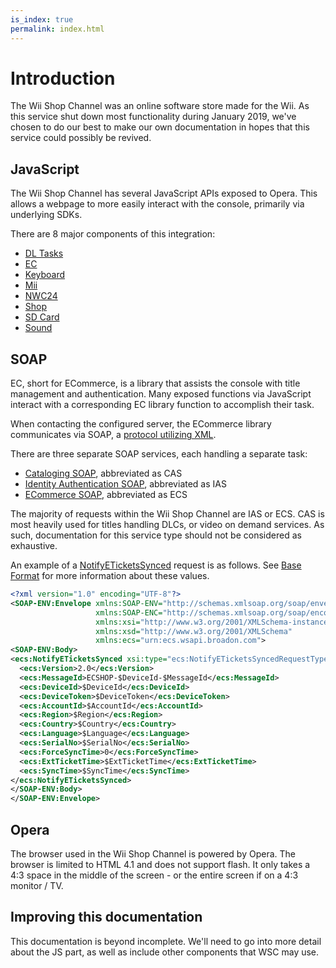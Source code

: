 ```yaml
---
is_index: true
permalink: index.html
---
```


# Introduction

The Wii Shop Channel was an online software store made for the Wii. As this service shut down most functionality during January 2019, we've chosen to do our best to make our own documentation in hopes that this service could possibly be revived.

## JavaScript

The Wii Shop Channel has several JavaScript APIs exposed to Opera. This allows a webpage to more easily interact with the console, primarily via underlying SDKs.

There are 8 major components of this integration:

* [DL Tasks](js/dl-tasks.md)
* [EC](js/ec/)
* [Keyboard](js/keyboard.md)
* [Mii](js/mii.md)
* [NWC24](js/nwc24.md)
* [Shop](js/shop.md)
* [SD Card](js/sd-card.md)
* [Sound](js/sound.md)

## SOAP

EC, short for ECommerce, is a library that assists the console with title management and authentication. Many exposed functions via JavaScript interact with a corresponding EC library function to accomplish their task.

When contacting the configured server, the ECommerce library communicates via SOAP, a [protocol utilizing XML](https://en.wikipedia.org/wiki/SOAP).

There are three separate SOAP services, each handling a separate task:

* [Cataloging SOAP](soap/cas/), abbreviated as CAS
* [Identity Authentication SOAP](soap/ias/), abbreviated as IAS
* [ECommerce SOAP](soap/ecs/), abbreviated as ECS

The majority of requests within the Wii Shop Channel are IAS or ECS. CAS is most heavily used for titles handling DLCs, or video on demand services. As such, documentation for this service type should not be considered as exhaustive.

An example of a [NotifyETicketsSynced](soap/ecs/notifyeticketssynced.md) request is as follows. See [Base Format](soap/base-format.md) for more information about these values.

```xml
<?xml version="1.0" encoding="UTF-8"?>
<SOAP-ENV:Envelope xmlns:SOAP-ENV="http://schemas.xmlsoap.org/soap/envelope/"
                   xmlns:SOAP-ENC="http://schemas.xmlsoap.org/soap/encoding/"
                   xmlns:xsi="http://www.w3.org/2001/XMLSchema-instance"
                   xmlns:xsd="http://www.w3.org/2001/XMLSchema"
                   xmlns:ecs="urn:ecs.wsapi.broadon.com">
<SOAP-ENV:Body>
<ecs:NotifyETicketsSynced xsi:type="ecs:NotifyETicketsSyncedRequestType">
  <ecs:Version>2.0</ecs:Version>
  <ecs:MessageId>ECSHOP-$DeviceId-$MessageId</ecs:MessageId>
  <ecs:DeviceId>$DeviceId</ecs:DeviceId>
  <ecs:DeviceToken>$DeviceToken</ecs:DeviceToken>
  <ecs:AccountId>$AccountId</ecs:AccountId>
  <ecs:Region>$Region</ecs:Region>
  <ecs:Country>$Country</ecs:Country>
  <ecs:Language>$Language</ecs:Language>
  <ecs:SerialNo>$SerialNo</ecs:SerialNo>
  <ecs:ForceSyncTime>0</ecs:ForceSyncTime>
  <ecs:ExtTicketTime>$ExtTicketTime</ecs:ExtTicketTime>
  <ecs:SyncTime>$SyncTime</ecs:SyncTime>
</ecs:NotifyETicketsSynced>
</SOAP-ENV:Body>
</SOAP-ENV:Envelope>
```

## Opera

The browser used in the Wii Shop Channel is powered by Opera. The browser is limited to HTML 4.1 and does not support flash. It only takes a 4:3 space in the middle of the screen - or the entire screen if on a 4:3 monitor / TV.

## Improving this documentation

This documentation is beyond incomplete. We'll need to go into more detail about the JS part, as well as include other components that WSC may use.
